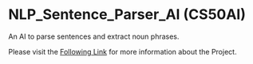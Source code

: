 # NLP_Sentence_Parser_AI (CS50AI)

An AI to parse sentences and extract noun phrases.

Please visit the [Following Link](https://cs50.harvard.edu/ai/2020/projects/6/parser/) for more information about the Project.
